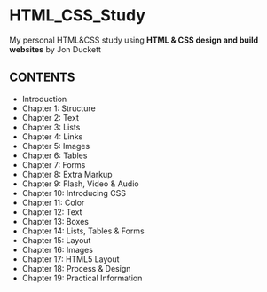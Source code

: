 # HTML_CSS_Study
My personal HTML&amp;CSS study using **HTML &amp; CSS design and build websites** by Jon Duckett

## CONTENTS
* Introduction
* Chapter 1: Structure
* Chapter 2: Text
* Chapter 3: Lists
* Chapter 4: Links
* Chapter 5: Images
* Chapter 6: Tables
* Chapter 7: Forms
* Chapter 8: Extra Markup
* Chapter 9: Flash, Video & Audio
* Chapter 10: Introducing CSS
* Chapter 11: Color
* Chapter 12: Text
* Chapter 13: Boxes
* Chapter 14: Lists, Tables & Forms
* Chapter 15: Layout
* Chapter 16: Images
* Chapter 17: HTML5 Layout
* Chapter 18: Process & Design
* Chapter 19: Practical Information

